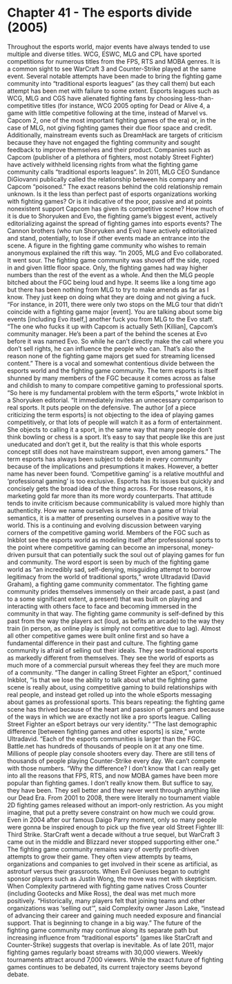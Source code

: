 # Chapter 41 - The esports divide (2005)Throughout the esports world, major events have always tended to use multiple and diverse titles. WCG, ESWC, MLG and CPL have sported competitions for numerous titles from the FPS, RTS and MOBA genres. It is a common sight to see WarCraft 3 and Counter-Strike played at the same event.Several notable attempts have been made to bring the fighting game community into “traditional esports leagues” (as they call them) but each attempt has been met with failure to some extent.Esports leagues such as WCG, MLG and CGS have alienated fighting fans by choosing less-than-competitive titles (for instance, WCG 2005 opting for Dead or Alive 4, a game with little competitive following at the time, instead of Marvel vs. Capcom 2, one of the most important fighting games of the era) or, in the case of MLG, not giving fighting games their due floor space and credit. Additionally, mainstream events such as DreamHack are targets of criticism because they have not engaged the fighting community and sought feedback to improve themselves and their product.Companies such as Capcom (publisher of a plethora of fighters, most notably Street Fighter) have actively withheld licensing rights from what the fighting game community calls “traditional esports leagues”.In 2011, MLG CEO Sundance DiGiovanni publically called the relationship between his company and Capcom “poisoned.” The exact reasons behind the cold relationship remain unknown. Is it the less than perfect past of esports organizations working with fighting games? Or is it indicative of the poor, passive and at points nonexistent support Capcom has given its competitive scene?How much of it is due to Shoryuken and Evo, the fighting game’s biggest event, actively editorializing against the spread of fighting games into esports events? The Cannon brothers (who run Shoryuken and Evo) have actively editorialized and stand, potentially, to lose if other events made an entrance into the scene.A figure in the fighting game community who wishes to remain anonymous explained the rift this way.“In 2005, MLG and Evo collaborated. It went sour. The fighting game community was shoved off the side, roped in and given little floor space. Only, the fighting games had way higher numbers than the rest of the event as a whole. And then the MLG people bitched about the FGC being loud and hype. It seems like a long time ago but there has been nothing from MLG to try to make amends as far as I know. They just keep on doing what they are doing and not giving a fuck.“For instance, in 2011, there were only two stops on the MLG tour that didn’t coincide with a fighting game major [event]. You are talking about some big events [including Evo itself,] another fuck you from MLG to the Evo staff.“The one who fucks it up with Capcom is actually Seth [Killian], Capcom’s community manager. He’s been a part of the behind the scenes at Evo before it was named Evo. So while he can’t directly make the call where you don’t sell rights, he can influence the people who can. That’s also the reason none of the fighting game majors get sued for streaming licensed content.”There is a vocal and somewhat contentious divide between the esports world and the fighting game community. The term esports is itself shunned by many members of the FGC because it comes across as false and childish to many to compare competitive gaming to professional sports.“So here is my fundamental problem with the term eSports,” wrote Inkblot in a Shoryuken editorial. “It immediately invites an unnecessary comparison to real sports. It puts people on the defensive. The author [of a piece criticizing the term esports] is not objecting to the idea of playing games competitively, or that lots of people will watch it as a form of entertainment. She objects to calling it a sport, in the same way that many people don’t think bowling or chess is a sport.  It’s easy to say that people like this are just uneducated and don’t get it, but the reality is that this whole esports concept still does not have mainstream support, even among gamers.”The term esports has always been subject to debate in every community because of the implications and presumptions it makes. However, a better name has never been found. ‘Competitive gaming’ is a relative mouthful and ‘professional gaming’ is too exclusive. Esports has its issues but quickly and concisely gets the broad idea of the thing across. For those reasons, it is marketing gold far more than its more wordy counterparts.That attitude tends to invite criticism because communicability is valued more highly than authenticity.How we name ourselves is more than a game of trivial semantics, it is a matter of presenting ourselves in a positive way to the world. This is a continuing and evolving discussion between varying corners of the competitive gaming world.Members of the FGC such as Inkblot see the esports world as modeling itself after professional sports to the point where competitive gaming can become an impersonal, money-driven pursuit that can potentially suck the soul out of playing games for fun and community.The word esport is seen by much of the fighting game world as “an incredibly sad, self-denying, misguiding attempt to borrow legitimacy from the world of traditional sports,” wrote Ultradavid (David Graham), a fighting game community commentator.The fighting game community prides themselves immensely on their arcade past, a past (and to a some significant extent, a present) that was built on playing and interacting with others face to face and becoming immersed in the community in that way. The fighting game community is self-defined by this past from the way the players act (loud, as befits an arcade) to the way they train (in person, as online play is simply not competitive due to lag). Almost all other competitive games were built online first and so have a fundamental difference in their past and culture.The fighting game community is afraid of selling out their ideals. They see traditional esports as markedly different from themselves. They see the world of esports as much more of a commercial pursuit whereas they feel they are much more of a community.“The danger in calling Street Fighter an eSport,” continued Inkblot, “is that we lose the ability to talk about what the fighting game scene is really about, using competitive gaming to build relationships with real people, and instead get rolled up into the whole eSports messaging about games as professional sports.  This bears repeating: the fighting game scene has thrived because of the heart and passion of gamers and because of the ways in which we are exactly not like a pro sports league. Calling Street Fighter an eSport betrays our very identity.”“The last demographic difference [between fighting games and other esports] is size,” wrote Ultradavid. “Each of the esports communities is larger than the FGC. Battle.net has hundreds of thousands of people on it at any one time. Millions of people play console shooters every day. There are still tens of thousands of people playing Counter-Strike every day. We can’t compete with those numbers.“Why the difference? I don’t know that I can really get into all the reasons that FPS, RTS, and now MOBA games have been more popular than fighting games. I don’t really know them. But suffice to say, they have been. They sell better and they never went through anything like our Dead Era. From 2001 to 2008, there were literally no tournament viable 2D fighting games released without an import-only restriction. As you might imagine, that put a pretty severe constraint on how much we could grow. Even in 2004 after our famous Daigo Parry moment, only so many people were gonna be inspired enough to pick up the five year old Street Fighter III: Third Strike. StarCraft went a decade without a true sequel, but WarCraft 3 came out in the middle and Blizzard never stopped supporting either one.”The fighting game community remains wary of overtly profit-driven attempts to grow their game. They often view attempts by teams, organizations and companies to get involved in their scene as artificial, as astroturf versus their grassroots. When Evil Geniuses began to outright sponsor players such as Justin Wong, the move was met with skepticism. When Complexity partnered with fighting game natives Cross Counter (including Gootecks and Mike Ross), the deal was met much more positively.“Historically, many players felt that joining teams and other organizations was ‘selling out’”, said Complexity owner Jason Lake, “instead of advancing their career and gaining much needed exposure and financial support. That is beginning to change in a big way.”The future of the fighting game community may continue along its separate path but increasing influence from “traditional esports” (games like StarCraft and Counter-Strike) suggests that overlap is inevitable.As of late 2011, major fighting games regularly boast streams with 30,000 viewers. Weekly tournaments attract around 7,000 viewers.While the exact future of fighting games continues to be debated, its current trajectory seems beyond debate.
